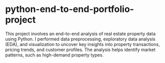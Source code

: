 # python-end-to-end-portfolio-project
This project involves an end-to-end analysis of real estate property data using Python. I performed data preprocessing, exploratory data analysis (EDA), and visualization to uncover key insights into property transactions, pricing trends, and customer profiles. The analysis helps identify market patterns, such as high-demand property types.
